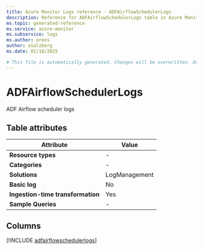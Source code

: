 ```yaml
---
title: Azure Monitor Logs reference - ADFAirflowSchedulerLogs
description: Reference for ADFAirflowSchedulerLogs table in Azure Monitor Logs.
ms.topic: generated-reference
ms.service: azure-monitor
ms.subservice: logs
ms.author: orens
author: osalzberg
ms.date: 02/18/2025

# This file is automatically generated. Changes will be overwritten. Do not change this file directly.
---
```


# ADFAirflowSchedulerLogs

ADF Airflow scheduler logs


## Table attributes

|Attribute|Value|
|---|---|
|**Resource types**|-|
|**Categories**|-|
|**Solutions**| LogManagement|
|**Basic log**|No|
|**Ingestion-time transformation**|Yes|
|**Sample Queries**|-|



## Columns
  
[!INCLUDE [adfairflowschedulerlogs](~/reusable-content/ce-skilling/azure/includes/azure-monitor/reference/tables/adfairflowschedulerlogs-include.md)]
